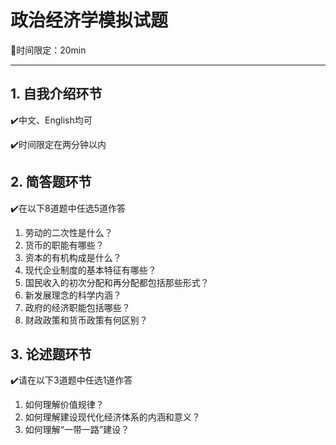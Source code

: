# 政治经济学模拟试题

:checkered_flag:时间限定：20min

---

## 1. 自我介绍环节

:heavy_check_mark:中文、English均可

:heavy_check_mark:时间限定在两分钟以内

## 2. 简答题环节

:heavy_check_mark:在以下8道题中任选5道作答

1. 劳动的二次性是什么？
2. 货币的职能有哪些？
3. 资本的有机构成是什么？
4. 现代企业制度的基本特征有哪些？
5. 国民收入的初次分配和再分配都包括那些形式？
6. 新发展理念的科学内涵？
7. 政府的经济职能包括哪些？
8. 财政政策和货币政策有何区别？

## 3. 论述题环节

:heavy_check_mark:请在以下3道题中任选1道作答

1. 如何理解价值规律？
2. 如何理解建设现代化经济体系的内涵和意义？
3. 如何理解“一带一路”建设？